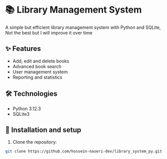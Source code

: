 # 📚 Library Management System

A simple but efficient library management system with Python and SQLite, Not the best but I will improve it over time

## ✨ Features

- Add, edit and delete books
- Advanced book search
- User management system
- Reporting and statistics

## 🛠️ Technologies

- Python 3.12.3
- SQLite3

## 🚀 Installation and setup

1. Clone the repository:
```bash
git clone https://github.com/hossein-naseri-dev/library_system_py.git
